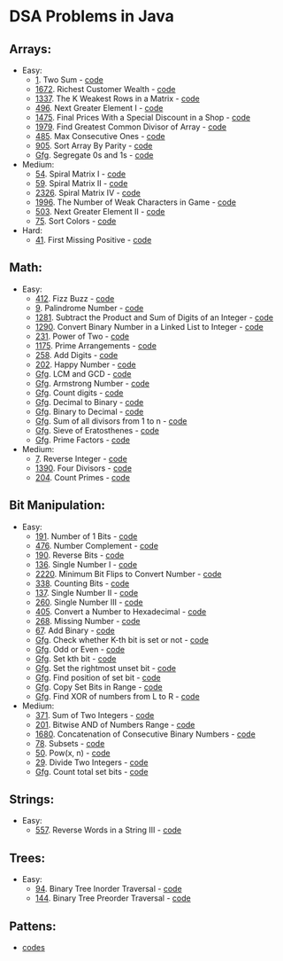 # DSA Problems in Java 

## Arrays:
* Easy:
  * [1](https://leetcode.com/problems/two-sum/). Two Sum - [code](src/arrays/easy/TwoSum.java)
  * [1672](https://leetcode.com/problems/richest-customer-wealth/). Richest Customer Wealth - [code](src/arrays/easy/MatrixTraversal.java)
  * [1337](https://leetcode.com/problems/the-k-weakest-rows-in-a-matrix/). The K Weakest Rows in a Matrix - [code](src/arrays/easy/KWeakestRows.java)
  * [496](https://leetcode.com/problems/next-greater-element-i/). Next Greater Element I - [code](src/arrays/easy/NextGreaterElementOne.java)
  * [1475](https://leetcode.com/problems/final-prices-with-a-special-discount-in-a-shop/). Final Prices With a Special Discount in a Shop - [code](src/arrays/easy/NextSmallerElement.java)
  * [1979](https://leetcode.com/problems/find-greatest-common-divisor-of-array/). Find Greatest Common Divisor of Array - [code](src/arrays/easy/GCDInArray.java)
  * [485](https://leetcode.com/problems/max-consecutive-ones/). Max Consecutive Ones - [code](src/arrays/easy/MaxConsecutiveOnes.java)
  * [905](https://leetcode.com/problems/sort-array-by-parity/). Sort Array By Parity - [code](src/arrays/easy/SortArrayByParity.java)
  * [Gfg](https://practice.geeksforgeeks.org/problems/segregate-0s-and-1s5106/1). Segregate 0s and 1s - [code](src/arrays/easy/Segregate0sAnd1s.java)
* Medium:
  * [54](https://leetcode.com/problems/spiral-matrix/). Spiral Matrix I - [code](src/arrays/medium/SpiralMatrixOne.java)
  * [59](https://leetcode.com/problems/spiral-matrix-ii/). Spiral Matrix II - [code](src/arrays/medium/SpiralMatrixTwo.java)
  * [2326](https://leetcode.com/problems/spiral-matrix-iv/). Spiral Matrix IV - [code](src/arrays/medium/SpiralMatrixFour.java)
  * [1996](https://leetcode.com/problems/the-number-of-weak-characters-in-the-game/). The Number of Weak Characters in Game - [code](src/arrays/medium/NumberOfWeakCharacters.java)
  * [503](https://leetcode.com/problems/next-greater-element-ii/). Next Greater Element II - [code](src/arrays/medium/NextGreaterElementCircular.java)
  * [75](https://leetcode.com/problems/sort-colors/). Sort Colors - [code](src/arrays/medium/Sort0s1s2s.java)
* Hard:
  * [41](https://leetcode.com/problems/first-missing-positive/). First Missing Positive - [code](src/arrays/hard/FirstMissingPositive.java)

## Math:
* Easy: 
  * [412](https://leetcode.com/problems/fizz-buzz/). Fizz Buzz - [code](src/math/easy/FizzBuzz.java)
  * [9](https://leetcode.com/problems/palindrome-number/). Palindrome Number - [code](src/math/easy/PalindromeCheck.java)
  * [1281](https://leetcode.com/problems/subtract-the-product-and-sum-of-digits-of-an-integer/). Subtract the Product and Sum of Digits of an Integer - [code](src/math/easy/SubtractProductAndSum.java)
  * [1290](https://leetcode.com/problems/convert-binary-number-in-a-linked-list-to-integer/). Convert Binary Number in a Linked List to Integer - [code](src/math/easy/BinaryLinkedListToDecimal.java)
  * [231](https://leetcode.com/problems/power-of-two/). Power of Two - [code](src/math/easy/PowerOfTwo.java)
  * [1175](https://leetcode.com/problems/prime-arrangements/). Prime Arrangements - [code](src/math/easy/PrimeArrangements.java)
  * [258](https://leetcode.com/problems/add-digits/). Add Digits - [code](src/math/easy/AddDigits.java)
  * [202](https://leetcode.com/problems/happy-number/). Happy Number - [code](src/math/easy/HappyNumber.java)
  * [Gfg](https://practice.geeksforgeeks.org/problems/lcm-and-gcd4516/1). LCM and GCD - [code](src/math/easy/GCDAndLCM.java)
  * [Gfg](https://practice.geeksforgeeks.org/problems/armstrong-numbers2727/1). Armstrong Number - [code](src/math/easy/ArmstrongNumberCheck.java)
  * [Gfg](https://practice.geeksforgeeks.org/problems/count-digits5716/1). Count digits - [code](src/math/easy/CountDigitsGFG.java)
  * [Gfg](https://practice.geeksforgeeks.org/problems/decimal-to-binary-1587115620/1). Decimal to Binary - [code](src/math/easy/DecimalToBinary.java) 
  * [Gfg](https://practice.geeksforgeeks.org/problems/binary-number-to-decimal-number3525/1). Binary to Decimal - [code](src/math/easy/BinaryToDecimal.java)
  * [Gfg](https://practice.geeksforgeeks.org/problems/sum-of-all-divisors-from-1-to-n4738/1). Sum of all divisors from 1 to n - [code](src/math/easy/SumOfAllDivisors.java)
  * [Gfg](https://practice.geeksforgeeks.org/problems/sieve-of-eratosthenes5242/1). Sieve of Eratosthenes - [code](src/math/easy/SieveOfEratosthenes.java)
  * [Gfg](https://practice.geeksforgeeks.org/problems/prime-factors5052/1). Prime Factors - [code](src/math/easy/PrimeFactors.java)
* Medium:
  * [7](https://leetcode.com/problems/reverse-integer/). Reverse Integer - [code](src/math/medium/ReverseInteger.java)
  * [1390](https://leetcode.com/problems/four-divisors/). Four Divisors - [code](src/math/medium/FourDivisors.java)
  * [204](https://leetcode.com/problems/count-primes/). Count Primes - [code](src/math/medium/CountPrimes.java)

## Bit Manipulation:
* Easy:
  * [191](https://leetcode.com/problems/number-of-1-bits/). Number of 1 Bits - [code](src/bit_manipulation/easy/NumberOfOnes.java)
  * [476](https://leetcode.com/problems/number-complement/). Number Complement - [code](src/bit_manipulation/easy/NumberCompliment.java)
  * [190](https://leetcode.com/problems/reverse-bits/). Reverse Bits - [code](src/bit_manipulation/easy/ReverseBits.java)
  * [136](https://leetcode.com/problems/single-number/). Single Number I - [code](src/bit_manipulation/easy/SingleNumber.java)
  * [2220](https://leetcode.com/problems/minimum-bit-flips-to-convert-number/). Minimum Bit Flips to Convert Number - [code](src/bit_manipulation/easy/MinimumBitFlipsToConvertNumber.java)
  * [338](https://leetcode.com/problems/counting-bits/). Counting Bits - [code](src/bit_manipulation/easy/CountingBits.java)
  * [137](https://leetcode.com/problems/single-number-ii/). Single Number II - [code](src/bit_manipulation/easy/OneSingleNumberInGroupOfThreeNumbers.java)
  * [260](https://leetcode.com/problems/single-number-iii/). Single Number III - [code](src/bit_manipulation/easy/TwoSingleNumbers.java)
  * [405](https://leetcode.com/problems/convert-a-number-to-hexadecimal/). Convert a Number to Hexadecimal - [code](src/bit_manipulation/easy/ConvertANumberToHexadecimal.java)
  * [268](https://leetcode.com/problems/missing-number/). Missing Number - [code](src/bit_manipulation/easy/MissingNumber.java)
  * [67](https://leetcode.com/problems/add-binary/). Add Binary - [code](src/bit_manipulation/easy/AddBinary.java)
  * [Gfg](https://practice.geeksforgeeks.org/problems/check-whether-k-th-bit-is-set-or-not-1587115620/1). Check whether K-th bit is set or not - [code](src/bit_manipulation/easy/CheckKthBitIsSet.java)
  * [Gfg](https://practice.geeksforgeeks.org/problems/odd-or-even3618/1). Odd or Even - [code](src/bit_manipulation/easy/OddOrEven.java)
  * [Gfg](https://practice.geeksforgeeks.org/problems/set-kth-bit3724/1). Set kth bit - [code](src/bit_manipulation/easy/SetKthBit.java)
  * [Gfg](https://practice.geeksforgeeks.org/problems/set-the-rightmost-unset-bit4436/1). Set the rightmost unset bit - [code](src/bit_manipulation/easy/SetRightMostUnsetBit.java)
  * [Gfg](https://practice.geeksforgeeks.org/problems/find-position-of-set-bit3706/1). Find position of set bit - [code](src/bit_manipulation/easy/PositionOfSetBit.java)
  * [Gfg](https://practice.geeksforgeeks.org/problems/copy-set-bits-in-range0623/1). Copy Set Bits in Range - [code](src/bit_manipulation/easy/CopySetBitsInRange.java)
  * [Gfg](https://practice.geeksforgeeks.org/problems/find-xor-of-numbers-from-l-to-r/1). Find XOR of numbers from L to R - [code](src/bit_manipulation/easy/FindXORInRange.java)
* Medium:
  * [371](https://leetcode.com/problems/sum-of-two-integers/). Sum of Two Integers - [code](src/bit_manipulation/medium/SumOfTwoIntegers.java)
  * [201](https://leetcode.com/problems/bitwise-and-of-numbers-range/). Bitwise AND of Numbers Range - [code](src/bit_manipulation/medium/BitwiseAndOfNumbersRange.java)
  * [1680](https://leetcode.com/problems/concatenation-of-consecutive-binary-numbers/). Concatenation of Consecutive Binary Numbers - [code](src/bit_manipulation/medium/ConcatenationOfConsecutiveBinaryNumbers.java)
  * [78](https://leetcode.com/problems/subsets/). Subsets - [code](src/bit_manipulation/medium/Subsets.java)
  * [50](https://leetcode.com/problems/powx-n/). Pow(x, n) - [code](src/bit_manipulation/medium/PowerOfXAndN.java)
  * [29](https://leetcode.com/problems/divide-two-integers/). Divide Two Integers - [code](src/bit_manipulation/medium/DivideTwoIntegers.java)
  * [Gfg](https://practice.geeksforgeeks.org/problems/count-total-set-bits-1587115620/1). Count total set bits - [code](src/bit_manipulation/medium/CountTotalSetBits.java)

## Strings:
* Easy:
  * [557](https://leetcode.com/problems/reverse-words-in-a-string-iii/). Reverse Words in a String III - [code](src/strings/easy/ReverseWordsInString.java)

## Trees:
* Easy:
  * [94](https://leetcode.com/problems/binary-tree-inorder-traversal/). Binary Tree Inorder Traversal - [code](src/trees/easy/InorderTraversal.java)
  * [144](https://leetcode.com/problems/binary-tree-preorder-traversal/). Binary Tree Preorder Traversal - [code](src/trees/easy/PreorderTraversal.java)

## Pattens:  
* [codes](src/patterns)